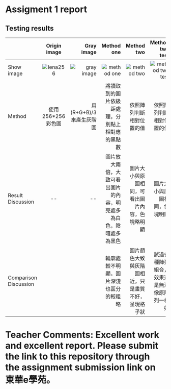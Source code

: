 # Assigment 1 report
## Testing results
|| Origin image | Gray image | Method one  | Method two | Method two test |
| ------------ |:----------:| -----------:|-----------:|----------------:|----------------:|
|Show image|![lena256](https://user-images.githubusercontent.com/32957934/32135775-39c2a27a-bc37-11e7-8e96-9c031129eed6.jpg)|![gray image](https://user-images.githubusercontent.com/32957934/32135789-3fdded72-bc37-11e7-94ef-958c12dd1591.jpg)|![method one](https://user-images.githubusercontent.com/32957934/32135790-439547da-bc37-11e7-92ee-5b8ffeb35d3a.jpg)|![method two](https://user-images.githubusercontent.com/32957934/32135792-47550112-bc37-11e7-9e58-1ff40edff107.jpg)|![method two test](https://user-images.githubusercontent.com/32957934/32135795-4a8aa86e-bc37-11e7-9fa1-2216722bba41.jpg)|
|Method | 使用256*256彩色圖| 用 (R+G+B)/3 來產生灰階圖 |將讀取到的圖片依級距處理，分別點上相對應的黑點數|依照陣列判斷相對位置的值 |依照陣列判斷相對位置的值|
|Result Discussion | -- | -- |圖片放大兩倍，大致可看出圖片的內容，明亮處多為白色，陰暗處多為黑色|圖片大小與原圖相同，可看出圖片內容，色塊略明顯 |圖片大小與原圖相同，色塊明顯 |
|Comparison Discussion | | |輪廓處較不明顯，圖片深淺也區分的較粗略 | 圖片顏色大致與灰階圖相近，只是畫質不好，呈現格子狀|試過多種陣列組合，效果還是無法像原陣列一樣好| 


# Teacher Comments: Excellent work and excellent report. Please submit the link to this repository through the assignment submission link on 東華e學苑。
